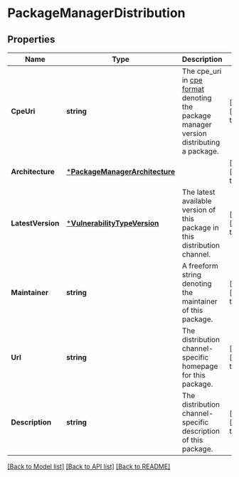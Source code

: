 # PackageManagerDistribution

## Properties
Name | Type | Description | Notes
------------ | ------------- | ------------- | -------------
**CpeUri** | **string** | The cpe_uri in [cpe format](https://cpe.mitre.org/specification/) denoting the package manager version distributing a package. | [optional] [default to null]
**Architecture** | [***PackageManagerArchitecture**](PackageManagerArchitecture.md) |  | [optional] [default to null]
**LatestVersion** | [***VulnerabilityTypeVersion**](VulnerabilityTypeVersion.md) | The latest available version of this package in this distribution channel. | [optional] [default to null]
**Maintainer** | **string** | A freeform string denoting the maintainer of this package. | [optional] [default to null]
**Url** | **string** | The distribution channel-specific homepage for this package. | [optional] [default to null]
**Description** | **string** | The distribution channel-specific description of this package. | [optional] [default to null]

[[Back to Model list]](../README.md#documentation-for-models) [[Back to API list]](../README.md#documentation-for-api-endpoints) [[Back to README]](../README.md)


